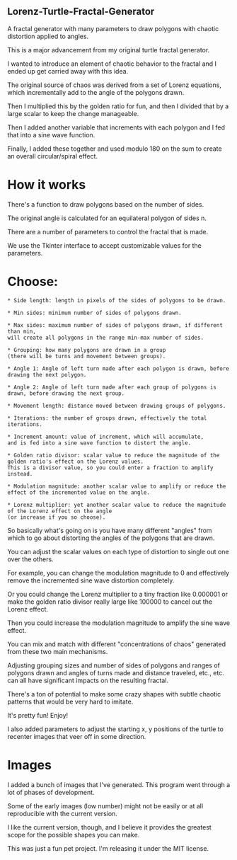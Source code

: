 ## Lorenz-Turtle-Fractal-Generator

A fractal generator with many parameters to draw polygons with chaotic distortion applied to angles. 

This is a major advancement from my original turtle fractal generator. 

I wanted to introduce an element of chaotic behavior to the fractal and I ended up get carried away with this idea.

The original source of chaos was derived from a set of Lorenz equations, which incrementally add to the angle of the polygons drawn.

Then I multiplied this by the golden ratio for fun, and then I divided that by a large scalar to keep the change manageable.

Then I added another variable that increments with each polygon and I fed that into a sine wave function.

Finally, I added these together and used modulo 180 on the sum to create an overall circular/spiral effect. 

# How it works
There's a function to draw polygons based on the number of sides. 

The original angle is calculated for an equilateral polygon of sides n.

There are a number of parameters to control the fractal that is made.

We use the Tkinter interface to accept customizable values for the parameters.

# Choose: 
    * Side length: length in pixels of the sides of polygons to be drawn.
    
    * Min sides: minimum number of sides of polygons drawn.
    
    * Max sides: maximum number of sides of polygons drawn, if different than min, 
    will create all polygons in the range min-max number of sides.
    
    * Grouping: how many polygons are drawn in a group 
    (there will be turns and movement between groups).
    
    * Angle 1: Angle of left turn made after each polygon is drawn, before drawing the next polygon.
    
    * Angle 2: Angle of left turn made after each group of polygons is drawn, before drawing the next group.
    
    * Movement length: distance moved between drawing groups of polygons.
    
    * Iterations: the number of groups drawn, effectively the total iterations. 
    
    * Increment amount: value of increment, which will accumulate,
    and is fed into a sine wave function to distort the angle. 
    
    * Golden ratio divisor: scalar value to reduce the magnitude of the golden ratio's effect on the Lorenz values.
    This is a divisor value, so you could enter a fraction to amplify instead. 
    
    * Modulation magnitude: another scalar value to amplify or reduce the effect of the incremented value on the angle. 
    
    * Lorenz multiplier: yet another scalar value to reduce the magnitude of the Lorenz effect on the angle 
    (or increase if you so choose). 
    

So basically what's going on is you have many different "angles" from which to go about distorting the angles of the polygons that are drawn.

You can adjust the scalar values on each type of distortion to single out one over the others.

For example, you can change the modulation magnitude to 0 and effectively remove the incremented sine wave distortion completely.

Or you could change the Lorenz multiplier to a tiny fraction like 0.000001 or make the golden ratio divisor really large like 100000 to cancel out the Lorenz effect.

Then you could increase the modulation magnitude to amplify the sine wave effect.

You can mix and match with different "concentrations of chaos" generated from these two main mechanisms. 

Adjusting grouping sizes and number of sides of polygons and ranges of polygons drawn and angles of turns made and distance traveled, etc., etc. can all have significant impacts on the resulting fractal. 

There's a ton of potential to make some crazy shapes  with subtle chaotic patterns that would be very hard to imitate. 

It's pretty fun! Enjoy!

I also added parameters to adjust the starting x, y positions of the turtle to recenter images that veer off in some direction. 

# Images

I added a bunch of images that I've generated. This program went through a lot of phases of development.

Some of the early images (low number) might not be easily or at all reproducible with the current version.

I like the current version, though, and I believe it provides the greatest scope for the possible shapes you can make. 


This was just a fun pet project. I'm releasing it under the MIT license. 

